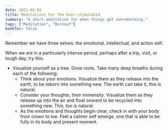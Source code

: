 ```yaml
---
date: 2021-02-01
title: Meditations For The Over-stimulated 
summary: "A short meditation for when things get overwhelming."
tags: ["Meditation", "Burnout"]
bookToc: false
---
```

Remember we have three selves: the emotional, intellectual, and action self.

When we are in a particularly intense period, perhaps after a trip, visit, or tough day, try this. 

- Visualize yourself as a tree. Grow roots. Take many deep breaths during each of the following:
	- Think about your emotions. Visualize them as they release into the earth, to be reborn into something new. The earth can take it, this is natural. 
	- Consider your thoughts, their immensity. Visualize them as they release up into the air and float onward to be recycled into something new. This, too is natural.
	- As the emotions and thoughts begin clear, check in with your body from crown to toe. Feel a calmer self emerge, one that is able to be fully in its body and present moment.